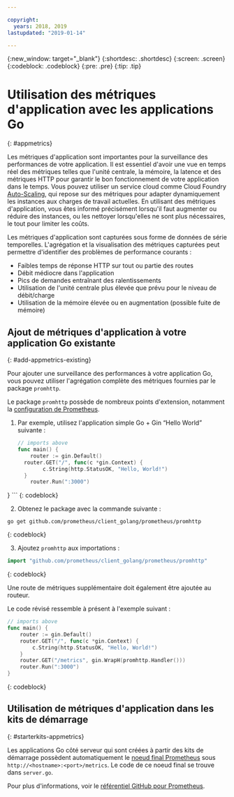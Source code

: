 ```yaml
---

copyright:
  years: 2018, 2019
lastupdated: "2019-01-14"

---
```


{:new_window: target="_blank"}
{:shortdesc: .shortdesc}
{:screen: .screen}
{:codeblock: .codeblock}
{:pre: .pre}
{:tip: .tip}

# Utilisation des métriques d'application avec les applications Go
{: #appmetrics}

Les métriques d'application sont importantes pour la surveillance des performances de votre application. Il est essentiel d'avoir une vue en temps réel des métriques telles que l'unité centrale, la mémoire, la latence et des métriques HTTP pour garantir le bon fonctionnement de votre application dans le temps. Vous pouvez utiliser un service cloud comme Cloud Foundry [Auto-Scaling](/docs/services/Auto-Scaling/index.html), qui repose sur des métriques pour adapter dynamiquement les instances aux charges de travail actuelles. En utilisant des métriques d'application, vous êtes informé précisément lorsqu'il faut augmenter ou réduire des instances, ou les nettoyer lorsqu'elles ne sont plus nécessaires, le tout pour limiter les coûts.

Les métriques d'application sont capturées sous forme de données de série temporelles. L'agrégation et la visualisation des métriques capturées peut permettre d'identifier des problèmes de performance courants :

* Faibles temps de réponse HTTP sur tout ou partie des routes
* Débit médiocre dans l'application
* Pics de demandes entraînant des ralentissements
* Utilisation de l'unité centrale plus élevée que prévu pour le niveau de débit/charge
* Utilisation de la mémoire élevée ou en augmentation (possible fuite de mémoire)

## Ajout de métriques d'application à votre application Go existante
{: #add-appmetrics-existing}

Pour ajouter une surveillance des performances à votre application Go, vous pouvez utiliser l'agrégation complète des métriques fournies par le package `promhttp`.

Le package `promhttp` possède de nombreux points d'extension, notamment la [configuration de Prometheus](https://github.com/prometheus/client_golang).

1. Par exemple, utilisez l'application simple Go + Gin “Hello World” suivante :
    ```go
    // imports above
    func main() {
        router := gin.Default()
      router.GET("/", func(c *gin.Context) {
            c.String(http.StatusOK, "Hello, World!")
      }
        router.Run(":3000")
  }
    ```
    {: codeblock}

2. Obtenez le package avec la commande suivante :
  ```
  go get github.com/prometheus/client_golang/prometheus/promhttp
  ```
  {: codeblock}

3. Ajoutez `promhttp` aux importations :
  ```go
  import "github.com/prometheus/client_golang/prometheus/promhttp"
  ```
  {: codeblock}

  Une route de métriques supplémentaire doit également être ajoutée au routeur.

  Le code révisé ressemble à présent à l'exemple suivant :
  ```go
  // imports above
  func main() {
      router := gin.Default()
      router.GET("/", func(c *gin.Context) {
          c.String(http.StatusOK, "Hello, World!")
      }
      router.GET("/metrics", gin.WrapH(promhttp.Handler()))
      router.Run(":3000")
  }
  ```
  {: codeblock}

## Utilisation de métriques d'application dans les kits de démarrage
{: #starterkits-appmetrics}

Les applications Go côté serveur qui sont créées à partir des kits de démarrage possèdent automatiquement le [noeud final Prometheus](https://prometheus.io/) sous `http://<hostname>:<port>/metrics`. Le code de ce noeud final se trouve dans `server.go`.

Pour plus d'informations, voir le [référentiel GitHub pour Prometheus](https://github.com/prometheus/client_golang/).
